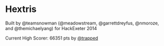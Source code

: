 Hextris
==========

Built by @teamsnowman (@meadowstream, @garrettdreyfus, @nmoroze, and @themichaelyang) for HackExeter 2014

Current High Scorer: 66351 pts by [@trapped](https://github.com/trapped)
